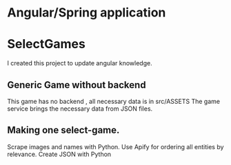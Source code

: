 # Angular/Spring application

# SelectGames
I created this project to update angular knowledge.

## Generic Game without backend
This game has no backend , all necessary data is in src/ASSETS
The game service brings the necessary data from JSON files.

## Making one select-game.
Scrape images and names with Python.
Use Apify for ordering all entities by relevance.
Create JSON with Python

